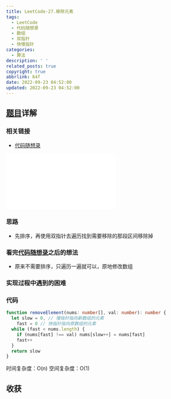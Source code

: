 ```yaml
---
title: LeetCode-27.移除元素
tags:
  - LeetCode
  - 代码随想录
  - 数组
  - 双指针
  - 快慢指针
categories:
  - 算法
description: ' '
related_posts: true
copyright: true
abbrlink: 64f
date: 2022-09-23 04:52:00
updated: 2022-09-23 04:52:00
---
```


## [题目](https://leetcode.cn/problems/remove-element/)详解

### 相关链接

- [代码随想录](https://programmercarl.com/0027.移除元素.html)

<iframe class="iframe_video" src="//player.bilibili.com/player.html?aid=896973525&bvid=BV12A4y1Z7LP&cid=731188361&page=1&high_quality=1" scrolling="no" border="0" frameborder="no" framespacing="0" allowfullscreen="true"> </iframe>

### 思路

- 先排序，再使用双指针去遍历找到需要移除的那段区间移除掉

### 看完[代码随想录](https://programmercarl.com/0027.移除元素.html)之后的想法

- 原来不需要排序，只遍历一遍就可以，原地修改数组

### 实现过程中遇到的困难

### 代码

```ts TypeScript
function removeElement(nums: number[], val: number): number {
  let slow = 0, // 慢指针指向新数组的元素
    fast = 0 // 快指针指向原数组的元素
  while (fast < nums.length) {
    if (nums[fast] !== val) nums[slow++] = nums[fast]
    fast++
  }
  return slow
}
```

时间复杂度：O(n)
空间复杂度：O(1)

## 收获
